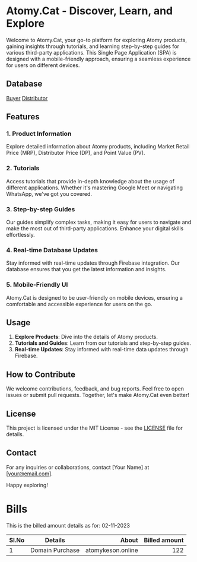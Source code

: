 # Atomy.Cat - Discover, Learn, and Explore

Welcome to Atomy.Cat, your go-to platform for exploring Atomy products, gaining insights through tutorials, and learning step-by-step guides for various third-party applications. This Single Page Application (SPA) is designed with a mobile-friendly approach, ensuring a seamless experience for users on different devices.

## Database

[Buyer](data/buyer.md)
[Distributor](data/distributor.md)

## Features

### 1. Product Information
Explore detailed information about Atomy products, including Market Retail Price (MRP), Distributor Price (DP), and Point Value (PV).

### 2. Tutorials
Access tutorials that provide in-depth knowledge about the usage of different applications. Whether it's mastering Google Meet or navigating WhatsApp, we've got you covered.

### 3. Step-by-step Guides
Our guides simplify complex tasks, making it easy for users to navigate and make the most out of third-party applications. Enhance your digital skills effortlessly.

### 4. Real-time Database Updates
Stay informed with real-time updates through Firebase integration. Our database ensures that you get the latest information and insights.

### 5. Mobile-Friendly UI
Atomy.Cat is designed to be user-friendly on mobile devices, ensuring a comfortable and accessible experience for users on the go.

## Usage

1. **Explore Products**: Dive into the details of Atomy products.
2. **Tutorials and Guides**: Learn from our tutorials and step-by-step guides.
3. **Real-time Updates**: Stay informed with real-time data updates through Firebase.

## How to Contribute

We welcome contributions, feedback, and bug reports. Feel free to open issues or submit pull requests. Together, let's make Atomy.Cat even better!

## License

This project is licensed under the MIT License - see the [LICENSE](LICENSE) file for details.

## Contact

For any inquiries or collaborations, contact [Your Name] at [your@email.com].

Happy exploring!


# Bills

This is the billed amount details as for: 02-11-2023

Sl.No|Details|About|Billed amount
|:--|---|--:|--:
1|Domain Purchase|atomykeson.online|122
